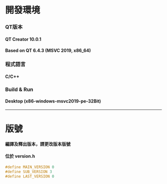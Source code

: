 # 開發環境

### QT版本

#### 	QT Creator 10.0.1

#### 	Based on QT 6.4.3 (MSVC 2019, x86_64)



### 程式語言

#### 	C/C++



### Build & Run

#### 	Desktop (x86-windows-msvc2019-pe-32Bit)



---

# 版號

#### 編譯及釋出版本，請更改版本版號

#### 位於 version.h

```C
#define MAIN_VERSION 0
#define SUB_VERSION 3
#define LAST_VERSION 0
```